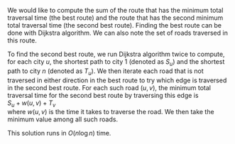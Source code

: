 We would like to compute the sum of the route that has the minimum total traversal time (the best route) and the route that has the second minimum total traversal time (the second best route). Finding the best route can be done with Dijkstra algorithm. We can also note the set of roads traversed in this route.

To find the second best route, we run Dijkstra algorithm twice to compute, for each city $u$, the shortest path to city $1$ (denoted as $S_u$) and the shortest path to city $n$ (denoted as $T_u$). We then iterate each road that is not traversed in either direction in the best route to try which edge is traversed in the second best route. For each such road $(u,v)$, the minimum total traversal time for the second best route by traversing this edge is  
$S_u + w(u,v) + T_v$  
where $w(u,v)$ is the time it takes to traverse the road. We then take the minimum value among all such roads.

This solution runs in $O(n \log n)$ time.